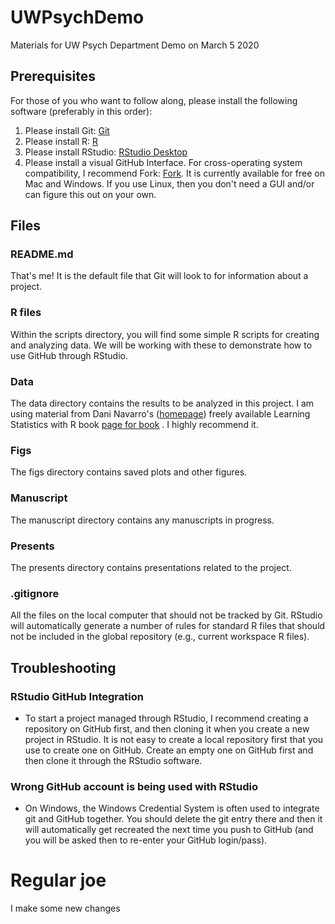 # UWPsychDemo
Materials for UW Psych Department Demo on March 5 2020

## Prerequisites
For those of you who want to follow along, please install the following software (preferably in this order):

1. Please install Git: [Git](https://git-scm.com/downloads)
2. Please install R: [R](https://www.r-project.org/)
3. Please install RStudio: [RStudio Desktop](https://rstudio.com/products/rstudio/download/)
4. Please install a visual GitHub Interface. For cross-operating system compatibility, I recommend Fork: [Fork](https://git-fork.com/). It is currently available for free on Mac and Windows. If you use Linux, then you don't need a GUI and/or can figure this out on your own.

## Files
### README.md
That's me! It is the default file that Git will look to for information about a project.

### R files
Within the scripts directory, you will find some simple R scripts for creating and analyzing data. We will be working with these to demonstrate how to use GitHub through RStudio.

### Data
The data directory contains the results to be analyzed in this project. I am using material from Dani Navarro's ([homepage](https://compcogscisydney.org/)) freely available Learning Statistics with R book [page for book](https://learningstatisticswithr.com/) . I highly recommend it.

### Figs
The figs directory contains saved plots and other figures.

### Manuscript
The manuscript directory contains any manuscripts in progress.

### Presents
The presents directory contains presentations related to the project.

### .gitignore
All the files on the local computer that should not be tracked by Git. RStudio will automatically generate a number of rules for standard R files that should not be included in the global repository (e.g., current workspace R files).

## Troubleshooting
### RStudio GitHub Integration
- To start a project managed through RStudio, I recommend creating a repository on GitHub first, and then cloning it when you create a new project in RStudio. It is not easy to create a local repository first that you use to create one on GitHub. Create an empty one on GitHub first and then clone it through the RStudio software.

### Wrong GitHub account is being used with RStudio

- On Windows, the Windows Credential System is often used to integrate git and GitHub together. You should delete the git entry there and then it will automatically get recreated the next time you push to GitHub (and you will be asked then to re-enter your GitHub login/pass).  

# Regular joe
I make some new changes
